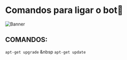 # Comandos para ligar o bot🤖

![Banner](./banner.png)

## COMANDOS:

`apt-get upgrade`
&nbsp
`apt-get update`

